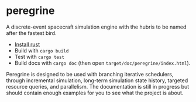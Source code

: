 # peregrine

A discrete-event spacecraft simulation engine with the hubris to be named
after the fastest bird.

- [Install rust](https://www.rust-lang.org/tools/install)
- Build with `cargo build`
- Test with `cargo test`
- Build docs with `cargo doc` (then open `target/doc/peregrine/index.html`).

Peregrine is designed to be used with branching iterative schedulers, through incremental
simulation, long-term simulation state history, targeted resource queries, and parallelism.
The documentation is still in progress but should contain enough examples for you to see
what the project is about.
